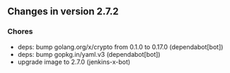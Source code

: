## Changes in version 2.7.2

### Chores

* deps: bump golang.org/x/crypto from 0.1.0 to 0.17.0 (dependabot[bot])
* deps: bump gopkg.in/yaml.v3 (dependabot[bot])
* upgrade image to 2.7.0 (jenkins-x-bot)
